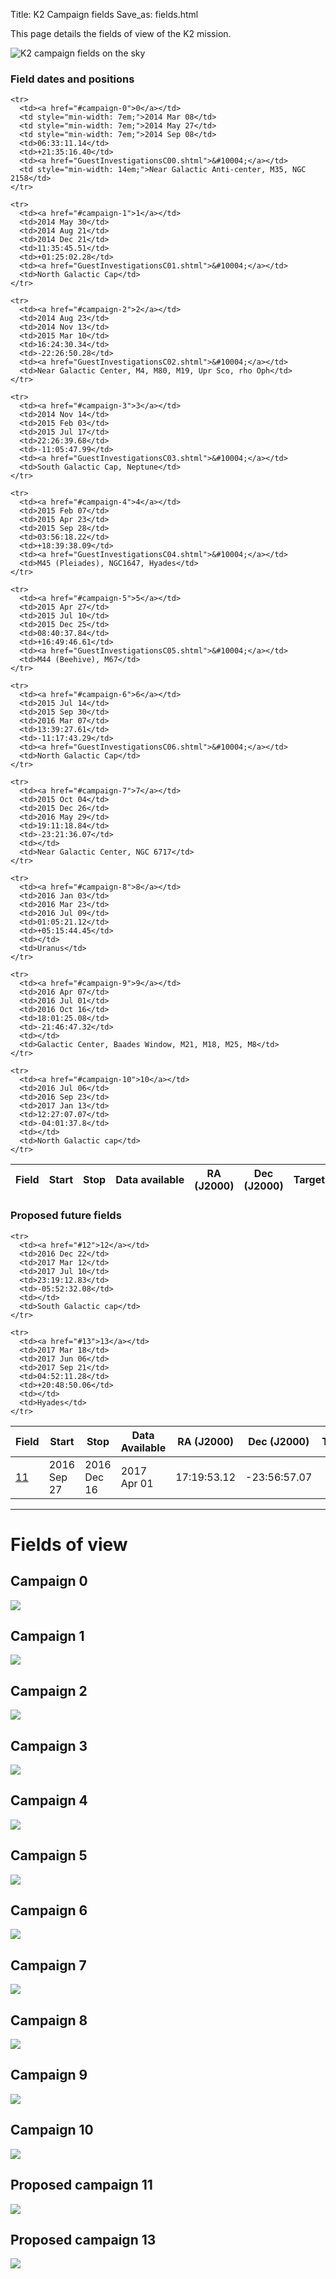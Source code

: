 Title: K2 Campaign fields
Save_as: fields.html

This page details the fields of view of the K2 mission.


![K2 campaign fields on the sky]({filename}/images/k2/CampaignSkyII.png)


<div class="panel panel-primary">
  <div class="panel-heading">
    <h3 class="panel-title">Field dates and positions</h3>
  </div>
  <div class="panel-body">


<table class="table table-striped table-hover">
  <thead>
    <tr>
      <th>Field</th>
      <th>Start</th>
      <th>Stop</th>
      <th>Data&nbsp;available</th>
      <th>RA (J2000)</th>
      <th>Dec (J2000)</th>
      <th>Targets</th>
      <th>Comments</th>
    </tr>
  </thead>

  <tdata>

    <tr>
      <td><a href="#campaign-0">0</a></td>
      <td style="min-width: 7em;">2014 Mar 08</td>
      <td style="min-width: 7em;">2014 May 27</td>
      <td style="min-width: 7em;">2014 Sep 08</td>
      <td>06:33:11.14</td>
      <td>+21:35:16.40</td>
      <td><a href="GuestInvestigationsC00.shtml">&#10004;</a></td>
      <td style="min-width: 14em;">Near Galactic Anti-center, M35, NGC 2158</td>
    </tr>

    <tr>
      <td><a href="#campaign-1">1</a></td>
      <td>2014 May 30</td>
      <td>2014 Aug 21</td>
      <td>2014 Dec 21</td>
      <td>11:35:45.51</td>
      <td>+01:25:02.28</td>
      <td><a href="GuestInvestigationsC01.shtml">&#10004;</a></td>
      <td>North Galactic Cap</td>
    </tr>

    <tr>
      <td><a href="#campaign-2">2</a></td>
      <td>2014 Aug 23</td>
      <td>2014 Nov 13</td>
      <td>2015 Mar 10</td>
      <td>16:24:30.34</td>
      <td>-22:26:50.28</td>
      <td><a href="GuestInvestigationsC02.shtml">&#10004;</a></td>
      <td>Near Galactic Center, M4, M80, M19, Upr Sco, rho Oph</td>
    </tr>

    <tr>
      <td><a href="#campaign-3">3</a></td>
      <td>2014 Nov 14</td>
      <td>2015 Feb 03</td>
      <td>2015 Jul 17</td>
      <td>22:26:39.68</td>
      <td>-11:05:47.99</td>
      <td><a href="GuestInvestigationsC03.shtml">&#10004;</a></td>
      <td>South Galactic Cap, Neptune</td>
    </tr>

    <tr>
      <td><a href="#campaign-4">4</a></td>
      <td>2015 Feb 07</td>
      <td>2015 Apr 23</td>
      <td>2015 Sep 28</td>
      <td>03:56:18.22</td>
      <td>+18:39:38.09</td>
      <td><a href="GuestInvestigationsC04.shtml">&#10004;</a></td>
      <td>M45 (Pleiades), NGC1647, Hyades</td>
    </tr>

    <tr>
      <td><a href="#campaign-5">5</a></td>
      <td>2015 Apr 27</td>
      <td>2015 Jul 10</td>
      <td>2015 Dec 25</td>
      <td>08:40:37.84</td>
      <td>+16:49:46.61</td>
      <td><a href="GuestInvestigationsC05.shtml">&#10004;</a></td>
      <td>M44 (Beehive), M67</td>
    </tr>

    <tr>
      <td><a href="#campaign-6">6</a></td>
      <td>2015 Jul 14</td>
      <td>2015 Sep 30</td>
      <td>2016 Mar 07</td>
      <td>13:39:27.61</td>
      <td>-11:17:43.29</td>
      <td><a href="GuestInvestigationsC06.shtml">&#10004;</a></td>
      <td>North Galactic Cap</td>
    </tr>

    <tr>
      <td><a href="#campaign-7">7</a></td>
      <td>2015 Oct 04</td>
      <td>2015 Dec 26</td>
      <td>2016 May 29</td>
      <td>19:11:18.84</td>
      <td>-23:21:36.07</td>
      <td></td>
      <td>Near Galactic Center, NGC 6717</td>
    </tr>

    <tr>
      <td><a href="#campaign-8">8</a></td>
      <td>2016 Jan 03</td>
      <td>2016 Mar 23</td>
      <td>2016 Jul 09</td>
      <td>01:05:21.12</td>
      <td>+05:15:44.45</td>
      <td></td>
      <td>Uranus</td>
    </tr>

    <tr>
      <td><a href="#campaign-9">9</a></td>
      <td>2016 Apr 07</td>
      <td>2016 Jul 01</td>
      <td>2016 Oct 16</td>
      <td>18:01:25.08</td>
      <td>-21:46:47.32</td>
      <td></td>
      <td>Galactic Center, Baades Window, M21, M18, M25, M8</td>
    </tr>

    <tr>
      <td><a href="#campaign-10">10</a></td>
      <td>2016 Jul 06</td>
      <td>2016 Sep 23</td>
      <td>2017 Jan 13</td>
      <td>12:27:07.07</td>
      <td>-04:01:37.8</td>
      <td></td>
      <td>North Galactic cap</td>
    </tr>

  </tdata>
</table>

  </div>
</div>


<div class="panel panel-primary">
  <div class="panel-heading">
    <h3 class="panel-title">Proposed future fields</h3>
  </div>
  <div class="panel-body">

<table class="table table-striped table-hover">

  <thead>
    <tr>
      <th>Field</th>
      <th>Start</th>
      <th>Stop</th>
      <th>Data Available</th>
      <th>RA (J2000)</th>
      <th>Dec (J2000)</th>
      <th>Targets</th>
      <th>Comments</th>
    </tr>
  </thead>
  
  <tdata>
    <tr>
      <td><a href="#11">11</a></td>
      <td>2016 Sep 27</td>
      <td>2016 Dec 16</td>
      <td>2017 Apr 01</td>
      <td>17:19:53.12</td>
      <td>-23:56:57.07</td>
      <td></td>
      <td>Galactic Center</td>
    </tr>

    <tr>
      <td><a href="#12">12</a></td>
      <td>2016 Dec 22</td>
      <td>2017 Mar 12</td>
      <td>2017 Jul 10</td>
      <td>23:19:12.83</td>
      <td>-05:52:32.08</td>
      <td></td>
      <td>South Galactic cap</td>
    </tr>

    <tr>
      <td><a href="#13">13</a></td>
      <td>2017 Mar 18</td>
      <td>2017 Jun 06</td>
      <td>2017 Sep 21</td>
      <td>04:52:11.28</td>
      <td>+20:48:50.06</td>
      <td></td>
      <td>Hyades</td>
    </tr>
  </tdata>
</table>

  </div>
</div>

<hr/>

# Fields of view

## Campaign 0

<img class="img-responsive" style="min-width:97%;" src="http://keplerscience.arc.nasa.gov/K2/images/Field0/field0-final.png">

## Campaign 1

<img class="img-responsive" style="min-width:97%;" src="http://keplerscience.arc.nasa.gov/K2/images/Field1/field1-final.png">

## Campaign 2

<img class="img-responsive" style="min-width:97%;" src="http://keplerscience.arc.nasa.gov/K2/images/Field2/field2-final.png">

## Campaign 3

<img class="img-responsive" style="min-width:97%;" src="http://keplerscience.arc.nasa.gov/K2/images/Field3/field3-final.png">

## Campaign 4

<img class="img-responsive" style="min-width:97%;" src="http://keplerscience.arc.nasa.gov/K2/images/Field4/field4-final.png">

## Campaign 5

<img class="img-responsive" style="min-width:97%;" src="http://keplerscience.arc.nasa.gov/K2/images/Field5/field5-final.png">

## Campaign 6

<img class="img-responsive" style="min-width:97%;" src="http://keplerscience.arc.nasa.gov/K2/images/Field6/field6-final.png">

## Campaign 7

<img class="img-responsive" style="min-width:97%;" src="http://keplerscience.arc.nasa.gov/K2/images/Field7/field7-final.png">

## Campaign 8

<img class="img-responsive" style="min-width:97%;" src="http://keplerscience.arc.nasa.gov/K2/images/Field8/field8-final.png">

## Campaign 9

<img class="img-responsive" style="min-width:97%;" src="http://keplerscience.arc.nasa.gov/K2/images/Field9/field9-final.png">

## Campaign 10

<img class="img-responsive" style="min-width:97%;" src="http://keplerscience.arc.nasa.gov/K2/images/Field10/field10-final.png">

## Proposed campaign 11

<img class="img-responsive" style="min-width:97%;" src="http://keplerscience.arc.nasa.gov/K2/images/Field11/propField11.png">

## Proposed campaign 13

<img class="img-responsive" style="min-width:97%;" src="http://keplerscience.arc.nasa.gov/K2/images/Field13/propField13.png">
